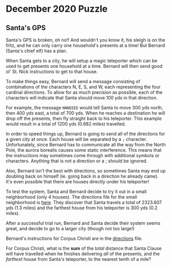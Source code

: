 # December 2020 Puzzle

## Santa's GPS

Santa's GPS is broken, oh no!!  And wouldn't you know it, his sleigh is on the fritz, and he can only carry one household's presents at a time!  But Bernard (Santa's chief elf) has a plan.  

When Santa gets to a city, he will setup a magic teleporter which can be used to get presents one household at a time.  Bernard will then send good ol' St. Nick instructions to get to that house.

To make things easy, Bernard will send a message consisting of combinations of the characters N, E, S, and W, each representing the four cardinal directions.  To allow for as much precision as possible, each of the characters will indicate that Santa should move 100 yds in that direction.  

For example, the message `NNNEEEE` would tell Santa to move 300 yds north, then 400 yds east, a total of 700 yds.  When he reaches a destination he will drop off the presents, then fly straight back to his teleporter.  This example would result in a total of 1200 yds (0.682 miles) travelled.  

In order to speed things up, Bernard is going to send all of the directions for a given city at once.  Each house will be separated by a `;` character.  Unfortunately, since Bernard has to communicate all the way from the North Pole, the aurora borealis causes some static interference.  This means that the instructions may sometimes come through with additional symbols or characters.  Anything that is not a direction or a ; should be ignored.

Also, Bernard isn't the best with directions, so sometimes Santa may end up doubling back on himself (ie. going back in a direction he already came).  It's even possible that there are houses directly under his teleporter!  

To test the system, Santa and Bernard decide to try it out in a small neighborhood (only 4 houses).  The directions file for the small neighborhood is [here](small.txt).  They discover that Santa travels a total of 2323.607 yds (1.3 miles) and the farthest house from his teleporter is 300 yds (0.2 miles).

After a successful trial run, Bernard and Santa decide their system seems great, and decide to go to a larger city (though not too large!)

Bernard's instructions for Corpus Christi are in the [directions](corpus.txt) file. 

For Corpus Christi, what is the **sum** of the *total* distance that Santa Clause will have travelled when he finishes delivering *all* of the presents, and the *farthest* house from Santa's teleporter, to the nearest tenth of a mile?
